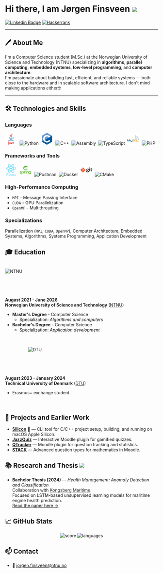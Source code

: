 # Hi there, I am Jørgen Finsveen <img src="https://media.giphy.com/media/hvRJCLFzcasrR4ia7z/giphy.gif" width="40">

[![Linkedin Badge](https://img.shields.io/badge/-joergen%20finsveen-blue?style=for-the-badge&logo=Linkedin&logoColor=white)](https://www.linkedin.com/in/joergen-finsveen/)
[![Hackerrank](https://img.shields.io/badge/-Hackerrank-2EC866?style=for-the-badge&logo=HackerRank&logoColor=white)](https://www.hackerrank.com/joergen_finsveen)

---

## 🖊️ About Me

I'm a Computer Science student (M.Sc.) at the Norwegian University of Science and Technology (NTNU) specializing in **algorithms**, **parallel computing**, **embedded systems**, **low-level programming**, and **computer architecture**.  
I'm passionate about building fast, efficient, and reliable systems — both close to the hardware and in scalable software architecture. I don't mind making applications either🤓

---

## 🛠️ Technologies and Skills

### Languages
<p>
<img src="https://github.com/devicons/devicon/blob/master/icons/java/java-original-wordmark.svg" title="Java" alt="Java" width="40" height="40"/>&nbsp;
<img src="https://upload.wikimedia.org/wikipedia/commons/thumb/c/c3/Python-logo-notext.svg/1869px-Python-logo-notext.svg.png" title="Python" alt="Python" width="40" height="40"/>&nbsp;
<img src="https://github.com/devicons/devicon/blob/master/icons/c/c-original.svg" title="C" alt="C" width="40"/>&nbsp;
<img src="https://upload.wikimedia.org/wikipedia/commons/thumb/1/18/ISO_C%2B%2B_Logo.svg/1822px-ISO_C%2B%2B_Logo.svg.png" title="C++" alt="C++" width="35"/>&nbsp;
<img src="https://github.com/user-attachments/assets/bf62ac11-8418-4514-90a1-e85761c1e080" title="Assembly" alt="Assembly" width="40"/>&nbsp;
<img src="https://upload.wikimedia.org/wikipedia/commons/thumb/4/4c/Typescript_logo_2020.svg/2048px-Typescript_logo_2020.svg.png" title="TypeScript" alt="TypeScript" width="40" height="40"/>&nbsp;
<img src="https://github.com/devicons/devicon/blob/master/icons/mysql/mysql-original-wordmark.svg" title="MySQL"  alt="MySQL" width="40" height="40"/>&nbsp;
<img src="https://upload.wikimedia.org/wikipedia/commons/thumb/2/27/PHP-logo.svg/1200px-PHP-logo.svg.png" title="PHP" alt="PHP"  height="40"/>&nbsp;
</p>

### Frameworks and Tools
<p>
<img src="https://github.com/devicons/devicon/blob/master/icons/react/react-original-wordmark.svg" title="React" alt="React" width="40" height="40"/>&nbsp;
<img src="https://github.com/devicons/devicon/blob/master/icons/spring/spring-original-wordmark.svg" title="Spring" alt="Spring" width="40" height="40"/>&nbsp; 
<img src="https://www.vectorlogo.zone/logos/getpostman/getpostman-icon.svg" title="Postman"  alt="Postman" width="40" height="40"/>&nbsp;
<img src="https://www.docker.com/wp-content/uploads/2022/03/vertical-logo-monochromatic.png" title="Docker" **alt="Docker" height="40"/>&nbsp;
<img src="https://github.com/devicons/devicon/blob/master/icons/git/git-original-wordmark.svg" title="Git" **alt="Git" width="40" height="40"/>&nbsp;
<img src="https://github.com/user-attachments/assets/e19aed65-9746-477d-b725-f176cd8c3dee" title="CMake" alt="CMake" width="40" height="40"/>&nbsp;
</p>

### High-Performance Computing
* ```MPI``` - Message Passing Interface
* ```CUDA``` - GPU Parallelization
* ```OpenMP``` - Multithreading

### Specializations
Parallelization (```MPI```, ```CUDA```, ```OpenMP```), Computer Architecture, Embedded Systems, Algorithms, Systems Programming, Application Development


## 🎓 Education

<br/> 
<div display="table" float="left">
<img src="https://upload.wikimedia.org/wikipedia/commons/thumb/4/4c/Logo-Ntnu.svg/1200px-Logo-Ntnu.svg.png"
     title="NTNU"
     alt="NTNU"
     height="80"
     style="display: table-cell; vertical-align: middle;" />


__August 2021 - June 2026__ <br/>
__Norwegian University of Science and Technology__ (<a href="https://www.ntnu.edu">NTNU</a>)
* __Master's Degree__ - Computer Science
  * Specialization: _Algorithms and computers_
* __Bachelor's Degree__ - Computer Science
  * Specialization: _Application development_
 
    
</div>

<br/>

<div display="table" float="left">
&nbsp;&nbsp;<img src="https://upload.wikimedia.org/wikipedia/commons/thumb/2/2a/Danmarks_Tekniske_Universitet_%28logo%29.svg/1200px-Danmarks_Tekniske_Universitet_%28logo%29.svg.png"
     title="DTU"
     alt="DTU"
     height="80"
     style="padding-left: 15%; display: table-cell; vertical-align: middle;" />


__August 2023 - January 2024__ <br/>
__Technical University of Denmark__ (<a href="https://www.dtu.dk/english/">DTU</a>)
* Erasmus+ exchange student

</div>

<br/>

## 📆 Projects and Earlier Work

- [**Silicon**](https://github.com/jorgenfinsveen/silicon) 🚀 — CLI tool for C/C++ project setup, building, and running on macOS Apple Silicon.
- [**JazzQuiz**](https://github.com/KQMATH/moodle-mod_jazzquiz) — Interactive Moodle plugin for gamified quizzes.
- [**QTracker**](https://github.com/KQMATH/moodle-local_qtracker) — Moodle plugin for question tracking and statistics.
- [**STACK**](https://github.com/KQMATH/moodle-qtype_stack) — Advanced question types for mathematics in Moodle.



## 📚 Research and Thesis [<img src="https://upload.wikimedia.org/wikipedia/commons/thumb/4/4c/Logo-Ntnu.svg/2048px-Logo-Ntnu.svg.png" height="20"/>](https://www.ntnu.edu)

- **Bachelor Thesis (2024)** — *Health Management: Anomaly Detection and Classification*  
  Collaboration with [Kongsberg Maritime](https://www.kongsberg.com/maritime/).  
  Focused on LSTM-based unsupervised learning models for maritime engine health prediction.  
  [Read the paper here →](https://hdl.handle.net/11250/3138358)




## 📈 GitHub Stats
<p align="center">
  <img height="200" alt="score" src="https://github-readme-stats.vercel.app/api?username=jorgenfinsveen&show_icons=true&theme=radical"/>
  <img height="200" alt="languages" src="https://github-readme-stats.vercel.app/api/top-langs/?username=jorgenfinsveen&layout=compact&theme=radical&hide=HTML,CSS"/>
</p>



<!--
### 📈 Stats

<br/>

<p float="left">


[![Top Langs](https://github-readme-stats.vercel.app/api/top-langs/?username=jorgenfinsveen&layout=donut&theme=vision-friendly-dark)](https://github.com/anuraghazra/github-readme-stats)&nbsp;
[![GitHub Streak](http://github-readme-streak-stats.herokuapp.com?user=jorgenfinsveen&theme=dark&background=000000$card_width=900)](https://git.io/streak-stats)


</p>

<br/><br/>
-->


## 📫 Contact

- 📧 [jorgen.finsveen@ntnu.no](mailto:jorgen.finsveen@ntnu.no)
<!-- * Personal: [joergen.finsveen@gmail.com](mailto:joergen.finsveen@gmail.com) -->

